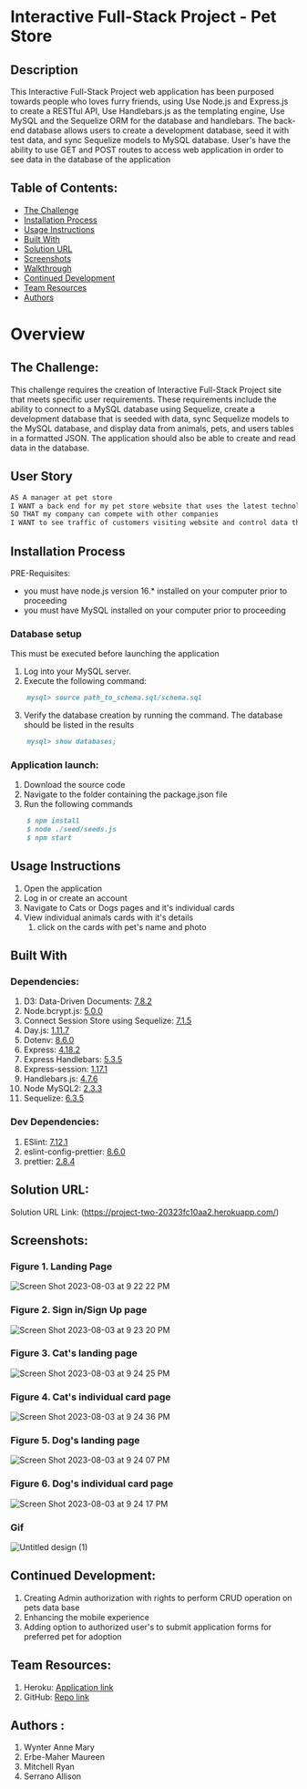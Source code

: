 # Interactive Full-Stack Project - Pet Store

## Description
This Interactive Full-Stack Project web application has been purposed towards people who loves furry friends, using Use Node.js and Express.js to create a RESTful API, Use Handlebars.js as the templating engine, Use MySQL and the Sequelize ORM for the database and handlebars. The back-end database allows users to create a development database, seed it with test data, and sync Sequelize models to MySQL database. User's have the ability to use GET and POST routes to access web application in order to see  data in the  database of the application

## Table of Contents:
- [The Challenge](#the-challenge)
- [Installation Process](#installation-process)
- [Usage Instructions](#usage-instructions)
- [Built With](#built-with)
- [Solution URL](#solution-url)
- [Screenshots](#screenshots)
- [Walkthrough](#walkthrough-gif)
- [Continued Development](#continued-development)
- [Team Resources](#team-resources)
- [Authors](#authors)

# Overview

## The Challenge:
This challenge requires the creation of Interactive Full-Stack Project site that meets specific user requirements. These requirements include the ability to connect to a MySQL database using Sequelize, create a development database that is seeded with data, sync Sequelize models to the MySQL database, and display data from animals, pets, and users tables in a formatted JSON. The application should also be able to create and read data in the database.

## User Story

```md
AS A manager at pet store
I WANT a back end for my pet store website that uses the latest technologies
SO THAT my company can compete with other companies 
I WANT to see traffic of customers visiting website and control data that is displaied to them based on their authrozation
````

## Installation Process

PRE-Requisites: 
- you must have node.js version 16.* installed on your computer prior to proceeding
- you must have MySQL installed on your computer prior to proceeding


### Database setup
This must be executed before launching the application
1. Log into your MySQL server.
2. Execute the following command:
```md
    mysql> source path_to_schema.sql/schema.sql
```
3. Verify the database creation by running the command. The database should be listed in the results
```md
    mysql> show databases;
```

### Application launch:
1. Download the source code
2. Navigate to the folder containing the package.json file
3. Run the following commands
```md
    $ npm install
    $ node ./seed/seeds.js
    $ npm start
```


## Usage Instructions
1. Open the application
2. Log in or create an account
3. Navigate to Cats or Dogs pages and it's individual cards 
4. View individual animals cards with it's details
    1. click on the cards with pet's name and photo


    

## Built With
### Dependencies:
1. D3: Data-Driven Documents: [7.8.2](https://www.npmjs.com/package/d3)
2. Node.bcrypt.js: [5.0.0](https://www.npmjs.com/package/bcrypt/v/5.0.0)
3. Connect Session Store using Sequelize: [7.1.5](https://www.npmjs.com/package/connect-session-sequelize)
4. Day.js: [1.11.7](https://www.npmjs.com/package/dayjs)
5. Dotenv: [8.6.0](https://www.npmjs.com/package/dotenv)
6. Express: [4.18.2](https://www.npmjs.com/package/express/v/4.18.2)
7. Express Handlebars: [5.3.5](https://www.npmjs.com/package/express-handlebars/v/5.3.5)
8. Express-session: [1.17.1](https://www.npmjs.com/package/express-session/v/1.17.1)
9. Handlebars.js: [4.7.6](https://www.npmjs.com/package/handlebars/v/4.7.6)
10. Node MySQL2: [2.3.3](https://www.npmjs.com/package/mysql2/v/2.3.3)
11. Sequelize: [6.3.5](https://www.npmjs.com/package/sequelize/v/6.3.5)

### Dev Dependencies:
1. ESlint: [7.12.1](https://www.npmjs.com/package/eslint/v/7.12.1)
2. eslint-config-prettier: [8.6.0](https://www.npmjs.com/package/eslint-config-prettier?activeTab=versions)
3. prettier: [2.8.4](https://www.npmjs.com/package/prettier?activeTab=versions)


## Solution URL:
Solution URL Link: (https://project-two-20323fc10aa2.herokuapp.com/)


## Screenshots:
### Figure 1. Landing Page
![Screen Shot 2023-08-03 at 9 22 22 PM](https://github.com/Allicris/project-two/assets/130412307/79b6dbbb-32b5-4d08-b460-b88964ebb38b)



### Figure 2. Sign in/Sign Up page
![Screen Shot 2023-08-03 at 9 23 20 PM](https://github.com/Allicris/project-two/assets/130412307/17255275-1694-4cf5-bc7d-ec8012eee9cf)



### Figure 3. Cat's landing page
![Screen Shot 2023-08-03 at 9 24 25 PM](https://github.com/Allicris/project-two/assets/130412307/6f045acf-f421-40d9-a659-7f6b01ff1846)


### Figure 4. Cat's individual card page
![Screen Shot 2023-08-03 at 9 24 36 PM](https://github.com/Allicris/project-two/assets/130412307/3bb882a5-5410-4903-948a-e9de785cd293)


### Figure 5. Dog's landing page
![Screen Shot 2023-08-03 at 9 24 07 PM](https://github.com/Allicris/project-two/assets/130412307/df25cfe2-3890-486d-87a4-ba5ab6f71285)



### Figure 6. Dog's individual card page
![Screen Shot 2023-08-03 at 9 24 17 PM](https://github.com/Allicris/project-two/assets/130412307/7e99fd15-cde8-46a9-9f5d-411768e47cc0)



### Gif 
![Untitled design (1)](https://github.com/Allicris/project-two/assets/130412307/9bb5b91e-edec-4d6c-846b-7574afdcbd5d)


## Continued Development:
1. Creating Admin authorization with rights to perform CRUD operation on pets data base
2. Enhancing the mobile experience 
3. Adding option to authorized user's to submit application forms for preferred pet for adoption 

## Team Resources: 

1. Heroku: [Application link](https://project-two-20323fc10aa2.herokuapp.com/)
2. GitHub: [Repo link](https://github.com/Allicris/project-two.git)

## Authors :
1. Wynter Anne Mary
2. Erbe-Maher Maureen
3. Mitchell Ryan
4. Serrano Allison
